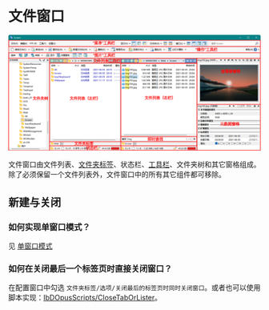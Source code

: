 # 文件窗口
![](images/README/文件窗口.png)

文件窗口由文件列表、[文件夹标签](文件夹标签.md)、状态栏、[工具栏](工具栏.md)、文件夹树和其它窗格组成。除了必须保留一个文件列表外，文件窗口中的所有其它组件都可移除。

## 新建与关闭
### 如何实现单窗口模式？
见 [单窗口模式](单窗口模式.md)

### 如何在关闭最后一个标签页时直接关闭窗口？
在配置窗口中勾选 `文件夹标签/选项/关闭最后的标签页时同时关闭窗口`。或者也可以使用脚本实现：[IbDOpusScripts/CloseTabOrLister](https://github.com/Chaoses-Ib/IbDOpusScripts/blob/main/Buttons/CloseTabOrLister.js)。